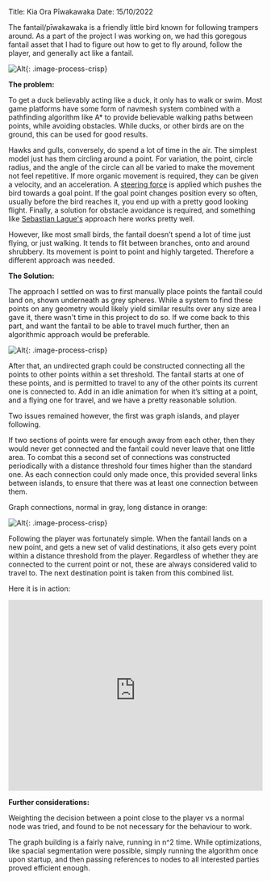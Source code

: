 Title: Kia Ora Pīwakawaka
Date: 15/10/2022

The fantail/pīwakawaka is a friendly little bird known for following trampers around. As a part of the project I was working on, we had this goregous fantail asset that I had to figure out how to get to fly around, follow the player, and generally act like a fantail. 

![Alt]({static}/images/d/fantail_01.png){: .image-process-crisp}

**The problem:**

To get a duck believably acting like a duck, it only has to walk or swim. Most game platforms have some form of navmesh system combined with a pathfinding algorithm like A* to provide believable walking paths between points, while avoiding obstacles. While ducks, or other birds are on the ground, this can be used for good results.

Hawks and gulls, conversely, do spend a lot of time in the air. The simplest model just has them circling around a point. For variation, the point, circle radius, and the angle of the circle can all be varied to make the movement not feel repetitive. If more organic movement is required, they can be given a velocity, and an acceleration. A [steering force](https://www.kaspar.wtf/blog/steering-behaviors) is applied which pushes the bird towards a goal point. If the goal point changes position every so often, usually before the bird reaches it, you end up with a pretty good looking flight. Finally, a solution for obstacle avoidance is required, and something like [Sebastian Lague's](https://www.youtube.com/watch?v=bqtqltqcQhw) approach here works pretty well. 



However, like most small birds, the fantail doesn’t spend a lot of time just flying, or just walking. It tends to flit between branches, onto and around shrubbery. Its movement is  point to point and highly targeted. Therefore a different approach was needed.

**The Solution:**

The approach I settled on was to first manually place points the fantail could land on, shown underneath as grey spheres. While a system to find these points on any geometry would likely yield similar results over any size area I gave it, there wasn't time in this project to do so. If we come back to this part, and want the fantail to be able to travel much further, then an algorithmic approach would be preferable.

![Alt]({static}/images/d/fantail_02.png){: .image-process-crisp}

After that, an undirected graph could be constructed connecting all the points to other points within a set threshold. The fantail starts at one of these points, and is permitted to travel to any of the other points its current one is connected to. Add in an idle animation for when it’s sitting at a point, and a flying one for travel, and we have a pretty reasonable solution. 

Two issues remained however, the first was graph islands, and player following.

If two sections of points were far enough away from each other, then they would never get connected and the fantail could never leave that one little area. To combat this a second set of connections was constructed periodically with a distance threshold four times higher than the standard one. As each connection could only made once, this provided several links between islands, to ensure that there was at least one connection between them. 

Graph connections, normal in gray, long distance in orange:

![Alt]({static}/images/d/fantail_03.png){: .image-process-crisp}

Following the player was fortunately simple. When the fantail lands on a new point, and gets a new set of valid destinations, it also gets every point within a distance threshold from the player. Regardless of whether they are connected to the current point or not, these are always considered valid to travel to. The next destination point is taken from this combined list.

Here it is in action: 

<div style="padding:75% 0 0 0;position:relative;"><iframe src="https://pl   ayer.vimeo.com/video/799655961?h=11a25c9a53&amp;badge=0&amp;autopause=0&amp;player_id=0&amp;app_id=58479" frameborder="0" allow="autoplay; fullscreen; picture-in-picture" allowfullscreen style="position:absolute;top:0;left:0;width:100%;height:100%;" title="FantailDemo.mp4"></iframe></div><script src="https://player.vimeo.com/api/player.js"></script>

**Further considerations:**

Weighting the decision between a point close to the player vs a normal node was tried, and found to be not necessary for the behaviour to work. 

The graph building is a fairly naive, running in n^2 time. While optimizations, like spacial segmentation were possible, simply running the algorithm once upon startup, and then passing references to nodes to all interested parties proved efficient enough. 

